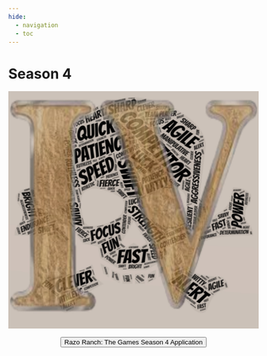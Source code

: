```yaml
---
hide:
  - navigation
  - toc
---
```


# Season 4

<div id="countdowntimer"></div>

<img src="images/SEASON4SKULLS.jpg" class="responsiveImage" alt="Something with the picture went wrong!">

<p style="text-align:center;">
<input id="applicationbttn" type=button onClick="parent.open('https://forms.gle/getV7EVp8YXY12v26')" value='Razo Ranch: The Games Season 4 Application' >
</p>

